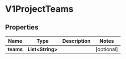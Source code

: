 
# V1ProjectTeams

## Properties
Name | Type | Description | Notes
------------ | ------------- | ------------- | -------------
**teams** | **List&lt;String&gt;** |  |  [optional]




